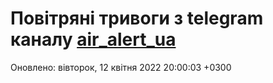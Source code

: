 # Повітряні тривоги з telegram каналу [air_alert_ua](https://t.me/air_alert_ua)

Оновлено:
вівторок, 12 квітня 2022 20:00:03 +0300
